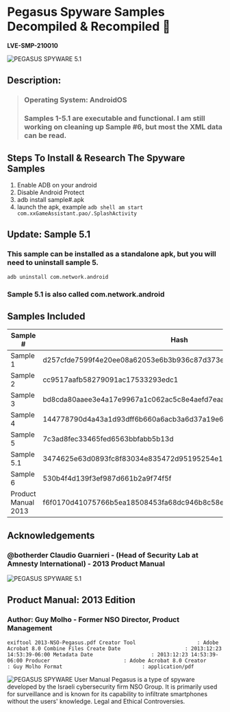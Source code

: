 # Pegasus Spyware Samples Decompiled & Recompiled 🐎

**LVE-SMP-210010**

![PEGASUS SPYWARE 5.1](https://i.postimg.cc/wMFBLpyf/Screen-Shot-2022-01-03-at-6-00-46-PM.png)


## Description: 

> ### Operating System: AndroidOS 
> ### Samples 1-5.1 are executable and functional. I am still working on cleaning up Sample #6, but most the XML data can be read.

## Steps To Install & Research The Spyware Samples

1. Enable ADB on your android
2. Disable Android Protect
3. adb install sample#.apk
4. launch the apk, example 
`adb shell am start com.xxGameAssistant.pao/.SplashActivity`

## Update: Sample 5.1
### This sample can be installed as a standalone apk, but you will need to uninstall sample 5. 
`adb uninstall com.network.android `

### Sample 5.1 is also called com.network.android

## Samples Included

| Sample #   | Hash                                                             |
|------------|------------------------------------------------------------------|
| Sample 1   | d257cfde7599f4e20ee08a62053e6b3b936c87d373e6805f0e0c65f1d39ec320 |
| Sample 2   | cc9517aafb58279091ac17533293edc1                                 |
| Sample 3   | bd8cda80aaee3e4a17e9967a1c062ac5c8e4aefd7eaa3362f54044c2c94db52a |
| Sample 4   | 144778790d4a43a1d93dff6b660a6acb3a6d37a19e6a6f0a6bf1ef47e919648e |
| Sample 5   | 7c3ad8fec33465fed6563bbfabb5b13d                                 |
| Sample 5.1 | 3474625e63d0893fc8f83034e835472d95195254e1e4bdf99153b7c74eb44d86 |
| Sample 6   | 530b4f4d139f3ef987d661b2a9f74f5f                                 |
| Product Manual 2013 | f6f0170d41075766b5ea18508453fa68dc946b8c58eaea4281b36207a32c7ade|
                   

## Acknowledgements
### @botherder Claudio Guarnieri  - (Head of Security Lab at Amnesty International) - 2013 Product Manual

    
![PEGASUS SPYWARE 5.1](https://i.postimg.cc/tJ9QtqvQ/pegaus-sample-5-1.jpg)


## Product Manual: 2013 Edition
### Author: Guy Molho - Former NSO Director, Product Management

`exiftool 2013-NSO-Pegasus.pdf
Creator Tool                    : Adobe Acrobat 8.0 Combine Files
Create Date                     : 2013:12:23 14:53:39-06:00
Metadata Date                   : 2013:12:23 14:53:39-06:00
Producer                        : Adobe Acrobat 8.0
Creator                         : Guy Molho
Format                          : application/pdf`


![PEGASUS SPYWARE User Manual](https://i.postimg.cc/tgKwFtP4/Untitled-design-Max-Quality-2022-01-12-T170128-993.jpg)
Pegasus is a type of spyware developed by the Israeli cybersecurity firm NSO Group. It is primarily used for surveillance and is known for its capability to infiltrate smartphones without the users' knowledge. Legal and Ethical Controversies.
